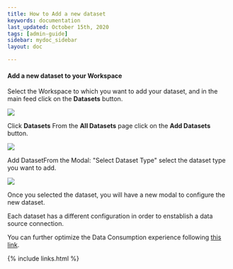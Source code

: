 ```yaml
---
title: How to Add a new dataset
keywords: documentation
last_updated: October 15th, 2020
tags: [admin-guide]
sidebar: mydoc_sidebar
layout: doc

---
```


#### Add a new dataset to your Workspace

Select the Workspace to which you want to add your dataset, and in the main feed click on the **Datasets** button.

![](https://uploads-ssl.webflow.com/5dff758010bfa7356f98e395/5f1ee2f92f5cd23c1b7d2af5_01%20-%20Add%20Dataset.png)

Click **Datasets** From the **All Datasets** page click on the **Add Datasets** button.

![](https://uploads-ssl.webflow.com/5dff758010bfa7356f98e395/5f1eedf4e65b165439c0fc19_02-add%20dataset%20button.png)

Add DatasetFrom the Modal: "Select Dataset Type" select the dataset type you want to add.

![](https://uploads-ssl.webflow.com/5dff758010bfa7356f98e395/5f1ef199e65b161a2dc105e8_dataset%20modal.png)

Once you selected the dataset, you will have a new modal to configure the new dataset. 

Each dataset has a different configuration in order to enstablish a data source connection.

You can further optimize the Data Consumption experience following [this link](/docs/how-to-configure-your-dataset).

{% include links.html %}
